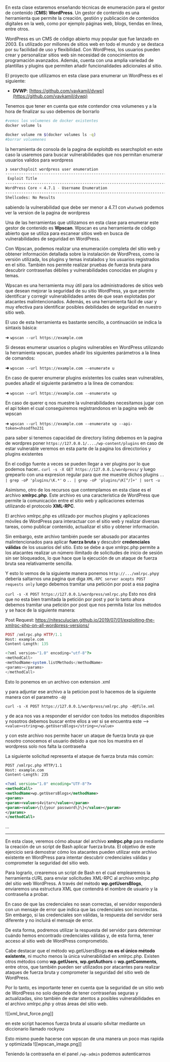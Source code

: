 En esta clase estaremos enseñando técnicas de enumeración para el gestor de contenido (**CMS**) **WordPress**. Un gestor de contenido es una herramienta que permite la creación, gestión y publicación de contenidos digitales en la web, como por ejemplo páginas web, blogs, tiendas en línea, entre otros.

WordPress es un CMS de código abierto muy popular que fue lanzado en 2003. Es utilizado por millones de sitios web en todo el mundo y se destaca por su facilidad de uso y flexibilidad. Con WordPress, los usuarios pueden crear y personalizar sitios web sin necesidad de conocimientos de programación avanzados. Además, cuenta con una amplia variedad de plantillas y plugins que permiten añadir funcionalidades adicionales al sitio.

El proyecto que utilizamos en esta clase para enumerar un WordPress es el siguiente:

- **DVWP**: [https://github.com/vavkamil/dvwp](https://github.com/vavkamil/dvwp)

Tenemos que tener en cuenta que este contendor crea volumenes y a la hora de finalizar su uso debemos de borrarlo

```bash
#vemos los volumenes de docker existentes
docker volume ls 

docker volume rm $(docker volumes ls -q)
#borrar voluemenes
```


la herramienta de consola de la pagina de exploitdb es searchsploit en este caso la usaremos para buscar vulnerabilidades que nos permitan enumerar usuarios validos para wordpress

```bash
❯ searchsploit wordpress user enumeration
------------------------------------------------------------------------------------------------------------------------------------------------------ ---------------------------------
 Exploit Title                                                                                                                                        |  Path
------------------------------------------------------------------------------------------------------------------------------------------------------ ---------------------------------
WordPress Core < 4.7.1 - Username Enumeration                                                                                                         | php/webapps/41497.php
------------------------------------------------------------------------------------------------------------------------------------------------------ ---------------------------------
Shellcodes: No Results
```

sabiendo la vulnerabilidad que debe ser menor a 4.7.1 con `whatweb` podemos ver la version de la pagina de wordpress

Una de las herramientas que utilizamos en esta clase para enumerar este gestor de contenido es **Wpscan**. Wpscan es una herramienta de código abierto que se utiliza para escanear sitios web en busca de vulnerabilidades de seguridad en WordPress.

Con Wpscan, podemos realizar una enumeración completa del sitio web y obtener información detallada sobre la instalación de WordPress, como la versión utilizada, los plugins y temas instalados y los usuarios registrados en el sitio. También nos permite realizar pruebas de fuerza bruta para descubrir contraseñas débiles y vulnerabilidades conocidas en plugins y temas.

Wpscan es una herramienta muy útil para los administradores de sitios web que desean mejorar la seguridad de su sitio WordPress, ya que permite identificar y corregir vulnerabilidades antes de que sean explotadas por atacantes malintencionados. Además, es una herramienta fácil de usar y muy efectiva para identificar posibles debilidades de seguridad en nuestro sitio web.

El uso de esta herramienta es bastante sencillo, a continuación se indica la sintaxis básica:

➜ `wpscan --url https://example.com`

Si deseas enumerar usuarios o plugins vulnerables en WordPress utilizando la herramienta wpscan, puedes añadir los siguientes parámetros a la línea de comandos:

**➜** `wpscan --url https://example.com --enumerate u`

En caso de querer enumerar plugins existentes los cuales sean vulnerables, puedes añadir el siguiente parámetro a la línea de comandos:

➜ `wpscan --url https://example.com --enumerate vp`

En caso de querer q nos muestre la vulnerabilidades necesitamos jugar con el api token el cual conseguiremos registrandonos en la pagina web de wpscan

➜ `wpscan --url https://example.com --enumerate vp --api-token=shsodfho231`


para saber si tenemos capacidad de directory listing debemos en la pagina de wordpres poner `https://127.0.0.1/..../wp-content/plugins` en caso de estar vulnerable veremos en esta parte de la pagina los direcctorios y plugins existentes

En el codigo fuente a veces se pueden llegar a ver plugins por lo que podemos hacer..
`curl -s -X GET https://127.0.0.1/wordpress/` y luego grepearlo con una expresion regular para que me muestre dichos plugins `.. | grep -oP 'plugins/\K.*'` o `.. | grep -oP 'plugins/\K[^/]+' | sort -u`


Asimismo, otro de los recursos que contemplamos en esta clase es el archivo **xmlrpc.php**. Este archivo es una característica de WordPress que permite la comunicación entre el sitio web y aplicaciones externas utilizando el protocolo **XML-RPC**.

El archivo xmlrpc.php es utilizado por muchos plugins y aplicaciones móviles de WordPress para interactuar con el sitio web y realizar diversas tareas, como publicar contenido, actualizar el sitio y obtener información.

Sin embargo, este archivo también puede ser abusado por atacantes malintencionados para aplicar **fuerza bruta** y descubrir **credenciales válidas** de los usuarios del sitio. Esto se debe a que xmlrpc.php permite a los atacantes realizar un número ilimitado de solicitudes de inicio de sesión sin ser bloqueados, lo que hace que la ejecución de un ataque de fuerza bruta sea relativamente sencilla.

Y esto lo vemos de la siguiente manera ponemos `http://.../xmlrpc.php`y debería saltarnos una pagina que diga `XML-RPC server acepts POST requests only` luego debemos tramitar una petición por post a esa pagina

`curl -s -X POST https://127.0.0.1/wordpress/xmlrpc.php` Esto nos dirá que no esta bien tramitada la petición por post y por lo tanto ahora debemos tramitar una petición por post que nos permita listar los métodos y se hace de la siguiente manera:

Post Request:
https://nitesculucian.github.io/2019/07/01/exploiting-the-xmlrpc-php-on-all-wordpress-versions/
```php
POST /xmlrpc.php HTTP/1.1
Host: example.com
Content-Length: 135

<?xml version="1.0" encoding="utf-8"?> 
<methodCall> 
<methodName>system.listMethods</methodName> 
<params></params> 
</methodCall>
```

Esto lo ponemos en un archivo con extension .xml

y para adjuntar ese archivo a la peticion post lo hacemos de la siguiente manera con el parametro `-d@`

`curl -s -X POST https://127.0.0.1/wordpress/xmlrpc.php -d@file.xml`

y de aca nos vas a responder el servidor con todos los metodos disponibles y nosotros debemos buscar entre ellos a ver si se encuentra este --> `<value><string>wp.getUsersBlogs</string></value>`

y con este archivo nos permite hacer un ataque de fuerza bruta ya que nosotro conocemos el usuario debido a que nos los muestra en el wordpress solo nos falta la contraseña

La siguiente solicitud representa el ataque de fuerza bruta más común:
```xml
POST /xmlrpc.php HTTP/1.1
Host: example.com
Content-Length: 235

<?xml version="1.0" encoding="UTF-8"?>
<methodCall> 
<methodName>wp.getUsersBlogs</methodName> 
<params> 
<param><value>s4vitar</value></param> 
<param><value>\{\{your password\}\}</value></param> 
</params> 
</methodCall>
```
...

---

En esta clase, veremos cómo abusar del archivo **xmlrpc.php** para mediante la creación de un script de Bash aplicar fuerza bruta. El objetivo de este ejercicio será demostrar cómo los atacantes pueden utilizar este archivo existente en WordPress para intentar descubrir credenciales válidas y comprometer la seguridad del sitio web.

Para lograrlo, crearemos un script de Bash en el cual emplearemos la herramienta cURL para enviar solicitudes XML-RPC al archivo xmlrpc.php del sitio web WordPress. A través del método **wp.getUsersBlogs**, enviaremos una estructura XML que contendrá el nombre de usuario y la contraseña a probar.

En caso de que las credenciales no sean correctas, el servidor responderá con un mensaje de error que indica que las credenciales son incorrectas. Sin embargo, si las credenciales son válidas, la respuesta del servidor será diferente y no incluirá el mensaje de error.

De esta forma, podremos utilizar la respuesta del servidor para determinar cuándo hemos encontrado credenciales válidas y, de esta forma, tener acceso al sitio web de WordPress comprometido.

Cabe destacar que el método wp.getUsersBlogs **no es el único método existente**, ni mucho menos la única vulnerabilidad en xmlrpc.php. Existen otros métodos como **wp.getUsers**, **wp.getAuthors** o **wp.getComments**, entre otros, que también pueden ser utilizados por atacantes para realizar ataques de fuerza bruta y comprometer la seguridad del sitio web de WordPress.

Por lo tanto, es importante tener en cuenta que la seguridad de un sitio web de WordPress no solo depende de tener contraseñas seguras y actualizadas, sino también de estar atentos a posibles vulnerabilidades en el archivo xmlrpc.php y otras áreas del sitio web.

![[xml_brut_force.png]]

en este script hacemos fuerza bruta al usuario s4vitar mediante un diccionario llamado rockyou

Esto mismo puede hacerse con wpscan de una manera un poco mas rapida y optimizada
![[wpscan_image.png]]

Teniendo la contraseña en el panel `/wp-admin` podemos autenticarnos